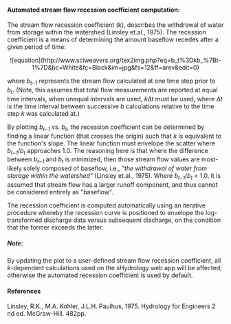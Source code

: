 #### Automated stream flow recession coefficient computation:

The stream flow recession coefficient (k), describes the withdrawal of water from storage within the watershed (Linsley et.al., 1975).  The recession coefficient is a means of determining the amount baseflow recedes after a given period of time:

<center>![equation](http://www.sciweavers.org/tex2img.php?eq=b_t%3Dkb_%7Bt-1%7D&bc=White&fc=Black&im=jpg&fs=12&ff=arev&edit=0)</center>

where *b<sub>t−1</sub>* represents the stream flow calculated at one time step prior to *b<sub>t</sub>*. (Note, this assumes that total flow measurements are reported at equal time intervals, when unequal intervals are used, *k∆t* must be used, where *∆t* is the time interval between successive *b* calculations relative to the time step *k* was calculated at.)

By plotting *b<sub>t−1</sub>* vs. *b<sub>t</sub>*, the recession coefficient can be determined by finding a linear function (that crosses the origin) such that *k* is equivalent to the function's slope. The linear function must envelope the scatter where *b<sub>t−1</sub>*/*b<sub>t</sub>* approaches 1.0. The reasoning here is that where the difference between *b<sub>t−1</sub>* and *b<sub>t</sub>* is minimized, then those stream flow values are most-likely solely composed of baseflow, i.e., *"the withdrawal of water from storage within the watershed"* (Linsley et.al., 1975). Where *b<sub>t−1</sub>*/*b<sub>t</sub>* < 1.0, it is assumed that stream flow has a larger runoff component, and thus cannot be considered entirely as "baseflow". 

The recession coefficient is computed automatically using an iterative procedure whereby the recession curve is positioned to envelope the log-transformed discharge data versus subsequent discharge, on the condition that the former exceeds the latter.

##### Note:

By updating the plot to a user-defined stream flow recession coefficient, all *k*-dependent calculations used on the sHydrology web app will be affected; otherwise the automated recession coefficient is used by default.

#### References

Linsley, R.K., M.A. Kohler, J.L.H. Paulhus, 1975. Hydrology for Engineers 2 nd ed. McGraw-Hill. 482pp.
